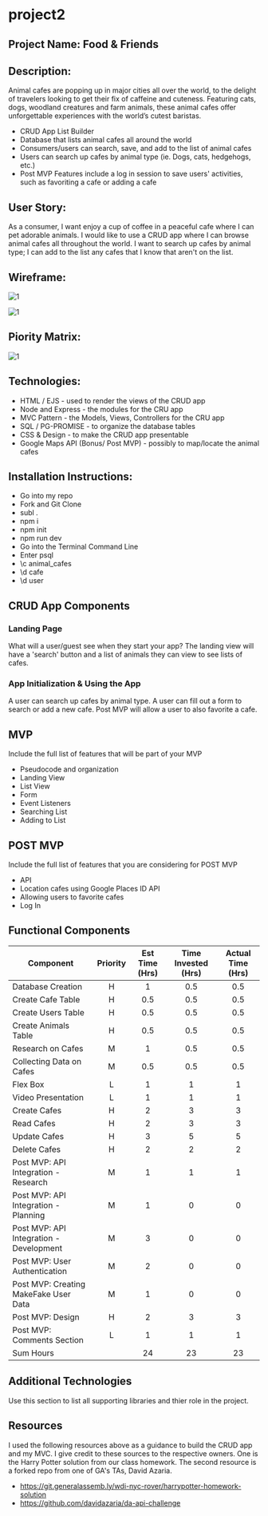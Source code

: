 # project2

## Project Name: Food & Friends

## Description: 

Animal cafes are popping up in major cities all over the world, to the delight of travelers looking to get their fix of caffeine and cuteness. Featuring cats, dogs, woodland creatures and farm animals, these animal cafes offer unforgettable experiences with the world’s cutest baristas.

- CRUD App List Builder
- Database that lists animal cafes all around the world 
- Consumers/users can search, save, and add to the list of animal cafes 
- Users can search up cafes by animal type (ie. Dogs, cats, hedgehogs, etc.)
- Post MVP Features include a log in session to save users' activities, such as favoriting a cafe or adding a cafe 

## User Story: 
As a consumer, I want enjoy a cup of coffee in a peaceful cafe where I can pet adorable animals. I would like to use a CRUD app where I can browse animal cafes all throughout the world. I want to search up cafes by animal type; I can add to the list any cafes that I know that aren't on the list.


## Wireframe:

![1](https://git.generalassemb.ly/darasy/project2/blob/master/imgs/IMG_6053.JPG?raw=true)

![1](https://git.generalassemb.ly/darasy/project2/blob/master/imgs/IMG_6054.JPG?raw=true)


## Piority Matrix:

![1](https://git.generalassemb.ly/darasy/project2/blob/master/imgs/FullSizeRender.jpg?raw=true)


## Technologies: 
- HTML / EJS - used to render the views of the CRUD app
- Node and Express - the modules for the CRU app 
- MVC Pattern - the Models, Views, Controllers for the CRU app 
- SQL / PG-PROMISE - to organize the database tables 
- CSS & Design - to make the CRUD app presentable 
- Google Maps API (Bonus/ Post MVP) - possibly to map/locate the animal cafes

## Installation Instructions: 
- Go into my repo
- Fork and Git Clone
- subl . 
- npm i 
- npm init 
- npm run dev
- Go into the Terminal Command Line
- Enter psql 
- \c animal_cafes 
- \d cafe 
- \d user 


## CRUD App Components

### Landing Page
What will a user/guest see when they start your app?
The landing view will have a 'search' button and a list of animals they can view to see lists of cafes. 

###  App Initialization & Using the App
A user can search up cafes by animal type. A user can fill out a form to search or add a new cafe. Post MVP will allow a user to also favorite a cafe. 


## MVP 

Include the full list of features that will be part of your MVP 
- Pseudocode and organization
- Landing View
- List View
- Form 
- Event Listeners
- Searching List
- Adding to List



## POST MVP

Include the full list of features that you are considering for POST MVP
- API
- Location cafes using Google Places ID API 
- Allowing users to favorite cafes
- Log In


## Functional Components
|   Component   |   Priority    |   Est Time (Hrs)  |   Time Invested (Hrs) |   Actual Time (Hrs)   |
|   --- |   :---:   |   :---:   |   :---:   |   :---:   |
|   Database Creation   |   H   |   1   |   0.5   |   0.5 |
|   Create Cafe Table   |   H   |   0.5 |   0.5 |   0.5 |
|   Create Users Table   |   H   |   0.5 |   0.5 |   0.5 |
|   Create Animals Table   |   H   |   0.5 |   0.5 |   0.5 |
|   Research on Cafes   |   M   |   1   |   0.5    |   0.5    |
|   Collecting Data on Cafes   |   M   |   0.5   |   0.5    |   0.5    |
|   Flex Box    |   L   |   1 |   1    |   1    |
|   Video Presentation  |   L   |   1   |   1    |    1   |
|   Create Cafes  |   H   |   2 |   3 |   3 |
|   Read Cafes  |   H   |   2   |   3    |    3   |
|   Update Cafes |   H   |   3   |   5    |   5    |
|   Delete Cafes   |   H   |   2   |   2    |   2   |
|   Post MVP: API Integration - Research    |   M   |   1   |   1    |   1    |
|   Post MVP: API Integration - Planning    |   M   |   1 |   0    |   0    |
|   Post MVP: API Integration - Development |   M   |   3 |   0    |   0    |
|   Post MVP: User Authentication    |   M   |   2   |   0    |   0    |
|   Post MVP: Creating MakeFake User Data    |   M   |   1   |   0    |   0    |
|   Post MVP: Design    |   H   |   2 |    3   |   3   |
|   Post MVP: Comments Section  |   L   |   1 |   1    |   1   |
|   Sum Hours   |       |   24    |   23   |   23 |











## Additional Technologies
 Use this section to list all supporting libraries and thier role in the project. 

## Resources

I used the following resources above as a guidance to build the CRUD app and my MVC. I give credit to these sources to the respective owners. One is the Harry Potter solution from our class homework. The second resource is a forked repo from one of GA's TAs, David Azaria. 

- https://git.generalassemb.ly/wdi-nyc-rover/harrypotter-homework-solution
- https://github.com/davidazaria/da-api-challenge


